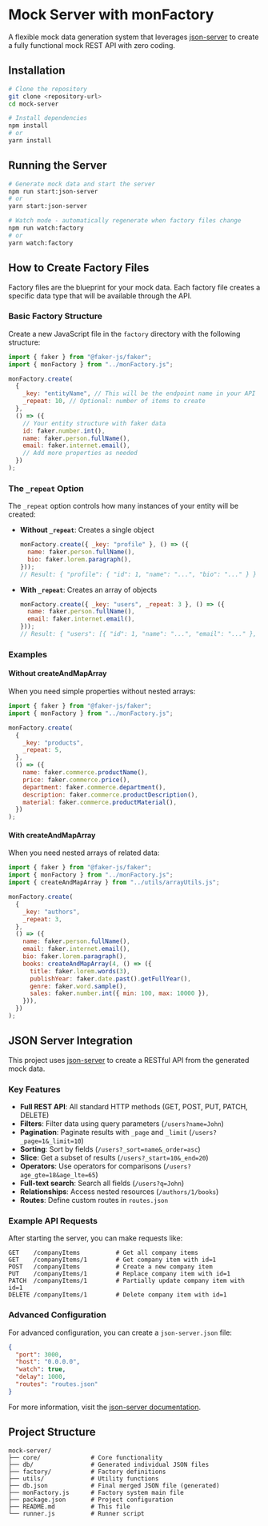 # Mock Server with monFactory

A flexible mock data generation system that leverages [json-server](https://www.npmjs.com/package/json-server) to create a fully functional mock REST API with zero coding.

## Installation

```bash
# Clone the repository
git clone <repository-url>
cd mock-server

# Install dependencies
npm install
# or
yarn install
```

## Running the Server

```bash
# Generate mock data and start the server
npm run start:json-server
# or
yarn start:json-server

# Watch mode - automatically regenerate when factory files change
npm run watch:factory
# or
yarn watch:factory
```

## How to Create Factory Files

Factory files are the blueprint for your mock data. Each factory file creates a specific data type that will be available through the API.

### Basic Factory Structure

Create a new JavaScript file in the `factory` directory with the following structure:

```javascript
import { faker } from "@faker-js/faker";
import { monFactory } from "../monFactory.js";

monFactory.create(
  {
    _key: "entityName", // This will be the endpoint name in your API
    _repeat: 10, // Optional: number of items to create
  },
  () => ({
    // Your entity structure with faker data
    id: faker.number.int(),
    name: faker.person.fullName(),
    email: faker.internet.email(),
    // Add more properties as needed
  })
);
```

### The `_repeat` Option

The `_repeat` option controls how many instances of your entity will be created:

- **Without `_repeat`**: Creates a single object

  ```javascript
  monFactory.create({ _key: "profile" }, () => ({
    name: faker.person.fullName(),
    bio: faker.lorem.paragraph(),
  }));
  // Result: { "profile": { "id": 1, "name": "...", "bio": "..." } }
  ```

- **With `_repeat`**: Creates an array of objects
  ```javascript
  monFactory.create({ _key: "users", _repeat: 3 }, () => ({
    name: faker.person.fullName(),
    email: faker.internet.email(),
  }));
  // Result: { "users": [{ "id": 1, "name": "...", "email": "..." }, ...] }
  ```

### Examples

#### Without createAndMapArray

When you need simple properties without nested arrays:

```javascript
import { faker } from "@faker-js/faker";
import { monFactory } from "../monFactory.js";

monFactory.create(
  {
    _key: "products",
    _repeat: 5,
  },
  () => ({
    name: faker.commerce.productName(),
    price: faker.commerce.price(),
    department: faker.commerce.department(),
    description: faker.commerce.productDescription(),
    material: faker.commerce.productMaterial(),
  })
);
```

#### With createAndMapArray

When you need nested arrays of related data:

```javascript
import { faker } from "@faker-js/faker";
import { monFactory } from "../monFactory.js";
import { createAndMapArray } from "../utils/arrayUtils.js";

monFactory.create(
  {
    _key: "authors",
    _repeat: 3,
  },
  () => ({
    name: faker.person.fullName(),
    email: faker.internet.email(),
    bio: faker.lorem.paragraph(),
    books: createAndMapArray(4, () => ({
      title: faker.lorem.words(3),
      publishYear: faker.date.past().getFullYear(),
      genre: faker.word.sample(),
      sales: faker.number.int({ min: 100, max: 10000 }),
    })),
  })
);
```

## JSON Server Integration

This project uses [json-server](https://www.npmjs.com/package/json-server) to create a RESTful API from the generated mock data.

### Key Features

- **Full REST API**: All standard HTTP methods (GET, POST, PUT, PATCH, DELETE)
- **Filters**: Filter data using query parameters (`/users?name=John`)
- **Pagination**: Paginate results with `_page` and `_limit` (`/users?_page=1&_limit=10`)
- **Sorting**: Sort by fields (`/users?_sort=name&_order=asc`)
- **Slice**: Get a subset of results (`/users?_start=10&_end=20`)
- **Operators**: Use operators for comparisons (`/users?age_gte=18&age_lte=65`)
- **Full-text search**: Search all fields (`/users?q=John`)
- **Relationships**: Access nested resources (`/authors/1/books`)
- **Routes**: Define custom routes in `routes.json`

### Example API Requests

After starting the server, you can make requests like:

```
GET    /companyItems          # Get all company items
GET    /companyItems/1        # Get company item with id=1
POST   /companyItems          # Create a new company item
PUT    /companyItems/1        # Replace company item with id=1
PATCH  /companyItems/1        # Partially update company item with id=1
DELETE /companyItems/1        # Delete company item with id=1
```

### Advanced Configuration

For advanced configuration, you can create a `json-server.json` file:

```json
{
  "port": 3000,
  "host": "0.0.0.0",
  "watch": true,
  "delay": 1000,
  "routes": "routes.json"
}
```

For more information, visit the [json-server documentation](https://github.com/typicode/json-server).

## Project Structure

```
mock-server/
├── core/              # Core functionality
├── db/                # Generated individual JSON files
├── factory/           # Factory definitions
├── utils/             # Utility functions
├── db.json            # Final merged JSON file (generated)
├── monFactory.js      # Factory system main file
├── package.json       # Project configuration
├── README.md          # This file
└── runner.js          # Runner script
```
